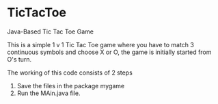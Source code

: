 # TicTacToe
Java-Based Tic Tac Toe Game

This is a simple 1 v 1 Tic Tac Toe game where you have to match 3 continuous symbols and choose X or O, the game is initially started from O's turn.

The working of this code consists of 2 steps
1. Save the files in the package mygame
2. Run the MAin.java file.
